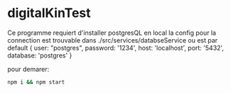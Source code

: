 # digitalKinTest

Ce programme requiert d'installer postgresQL en local
la config pour la connection est trouvable dans ./src/services/databseService ou est par default
{
        user: "postgres",
        password: '1234',
        host: 'localhost',
        port: '5432',
        database: 'postgres'
}

pour demarer:
```bash
npm i && npm start 
```
